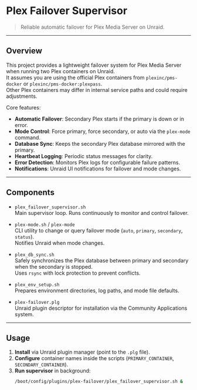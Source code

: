 # Plex Failover Supervisor

> Reliable automatic failover for Plex Media Server on Unraid.

---

## Overview
This project provides a lightweight failover system for Plex Media Server when running two Plex containers on Unraid.  
It assumes you are using the official Plex containers from `plexinc/pms-docker` or `plexinc/pms-docker:plexpass`.  
Other Plex containers may differ in internal service paths and could require adjustments.

Core features:
- **Automatic Failover**: Secondary Plex starts if the primary is down or in error.
- **Mode Control**: Force primary, force secondary, or auto via the `plex-mode` command.
- **Database Sync**: Keeps the secondary Plex database mirrored with the primary.
- **Heartbeat Logging**: Periodic status messages for clarity.
- **Error Detection**: Monitors Plex logs for configurable failure patterns.
- **Notifications**: Unraid UI notifications for failover and mode changes.

---

## Components
- `plex_failover_supervisor.sh`  
  Main supervisor loop. Runs continuously to monitor and control failover.

- `plex-mode.sh` / `plex-mode`  
  CLI utility to change or query failover mode (`auto`, `primary`, `secondary`, `status`).  
  Notifies Unraid when mode changes.

- `plex_db_sync.sh`  
  Safely synchronizes the Plex database between primary and secondary when the secondary is stopped.  
  Uses `rsync` with lock protection to prevent conflicts.

- `plex_env_setup.sh`  
  Prepares environment directories, log paths, and mode file defaults.

- `plex-failover.plg`  
  Unraid plugin descriptor for installation via the Community Applications system.

---

## Usage
1. **Install** via Unraid plugin manager (point to the `.plg` file).  
2. **Configure** container names inside the scripts (`PRIMARY_CONTAINER`, `SECONDARY_CONTAINER`).  
3. **Run supervisor** in background:  
   ```bash
   /boot/config/plugins/plex-failover/plex_failover_supervisor.sh &
